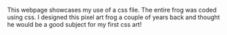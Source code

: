 This webpage showcases my use of a css file. The entire frog was coded using css. I designed this pixel art frog a couple of years back and thought he would be a good subject for my first css art!
